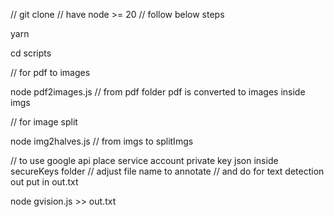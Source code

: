 // git clone
// have node >= 20
// follow below steps

yarn

cd scripts

// for pdf to images

node pdf2images.js // from pdf folder pdf is converted to images inside imgs

// for image split

node img2halves.js // from imgs to splitImgs

// to use google api place service account private key json inside secureKeys folder
// adjust file name to annotate
// and do for text detection out put in out.txt

node gvision.js >> out.txt
